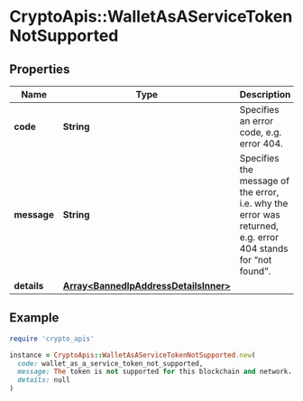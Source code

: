 # CryptoApis::WalletAsAServiceTokenNotSupported

## Properties

| Name | Type | Description | Notes |
| ---- | ---- | ----------- | ----- |
| **code** | **String** | Specifies an error code, e.g. error 404. |  |
| **message** | **String** | Specifies the message of the error, i.e. why the error was returned, e.g. error 404 stands for “not found”. |  |
| **details** | [**Array&lt;BannedIpAddressDetailsInner&gt;**](BannedIpAddressDetailsInner.md) |  | [optional] |

## Example

```ruby
require 'crypto_apis'

instance = CryptoApis::WalletAsAServiceTokenNotSupported.new(
  code: wallet_as_a_service_token_not_supported,
  message: The token is not supported for this blockchain and network. To be supported, please contact our team.,
  details: null
)
```

